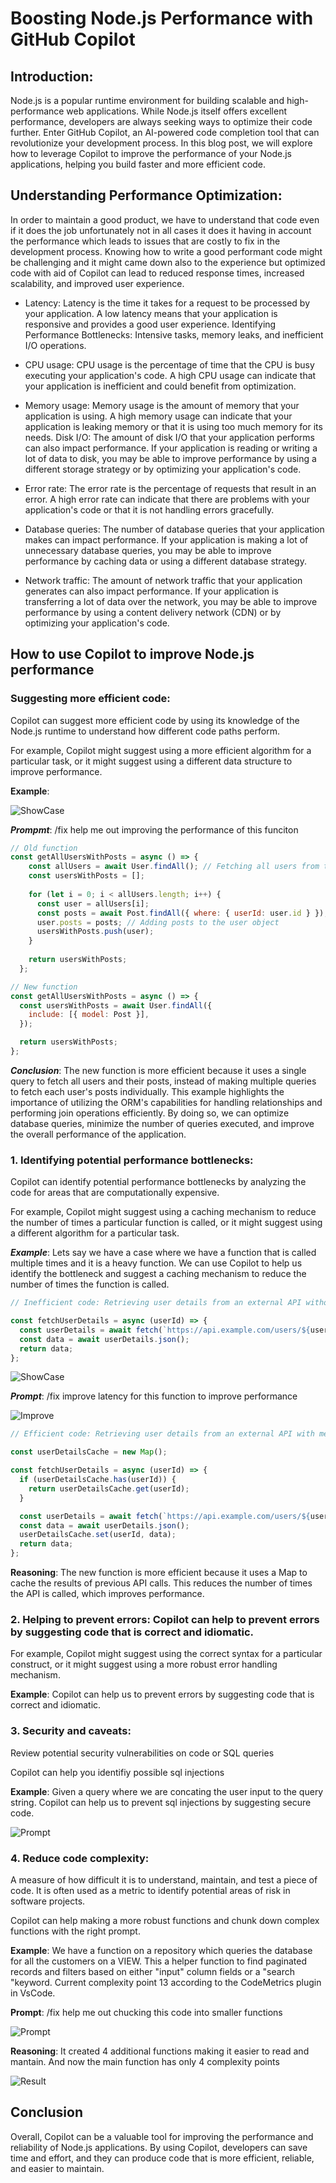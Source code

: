 # Boosting Node.js Performance with GitHub Copilot

## Introduction:

Node.js is a popular runtime environment for building scalable and high-performance web applications. While Node.js itself offers excellent performance, developers are always seeking ways to optimize their code further. Enter GitHub Copilot, an AI-powered code completion tool that can revolutionize your development process. In this blog post, we will explore how to leverage Copilot to improve the performance of your Node.js applications, helping you build faster and more efficient code.

## Understanding Performance Optimization:

In order to maintain a good product, we have to understand that code even if it does the job unfortunately not in all cases it does it having in account the performance which leads to issues that are costly to fix in the development process. Knowing how to write a good performant code might be challenging and it might came down also to the experience but optimized code with aid of Copilot can lead to reduced response times, increased scalability, and improved user experience.

* Latency: Latency is the time it takes for a request to be processed by your application. A low latency means that your application is responsive and provides a good user experience.
Identifying Performance Bottlenecks: Intensive tasks, memory leaks, and inefficient I/O operations.

* CPU usage: CPU usage is the percentage of time that the CPU is busy executing your application's code. A high CPU usage can indicate that your application is inefficient and could benefit from optimization.

* Memory usage: Memory usage is the amount of memory that your application is using. A high memory usage can indicate that your application is leaking memory or that it is using too much memory for its needs.
Disk I/O: The amount of disk I/O that your application performs can also impact performance. If your application is reading or writing a lot of data to disk, you may be able to improve performance by using a different storage strategy or by optimizing your application's code.

* Error rate: The error rate is the percentage of requests that result in an error. A high error rate can indicate that there are problems with your application's code or that it is not handling errors gracefully.

* Database queries: The number of database queries that your application makes can impact performance. If your application is making a lot of unnecessary database queries, you may be able to improve performance by caching data or using a different database strategy.

* Network traffic: The amount of network traffic that your application generates can also impact performance. If your application is transferring a lot of data over the network, you may be able to improve performance by using a content delivery network (CDN) or by optimizing your application's code.

## How to use Copilot to improve Node.js performance

### Suggesting more efficient code:

Copilot can suggest more efficient code by using its knowledge of the Node.js runtime to understand how different code paths perform. 

For example, Copilot might suggest using a more efficient algorithm for a particular task, or it might suggest using a different data structure to improve performance.

**Example**: 

![ShowCase](/ImproveCodePerformance.gif)

***Prompmt***: /fix help me out improving the performance of this funciton


``` javascript
// Old function
const getAllUsersWithPosts = async () => {
    const allUsers = await User.findAll(); // Fetching all users from the database
    const usersWithPosts = [];
  
    for (let i = 0; i < allUsers.length; i++) {
      const user = allUsers[i];
      const posts = await Post.findAll({ where: { userId: user.id } }); // Fetching posts for each user
      user.posts = posts; // Adding posts to the user object
      usersWithPosts.push(user);
    }
  
    return usersWithPosts;
  };
```


``` javascript
// New function
const getAllUsersWithPosts = async () => {
  const usersWithPosts = await User.findAll({
    include: [{ model: Post }],
  });

  return usersWithPosts;
};
```

***Conclusion***: The new function is more efficient because it uses a single query to fetch all users and their posts, instead of making multiple queries to fetch each user's posts individually.
This example highlights the importance of utilizing the ORM's capabilities for handling relationships and performing join operations efficiently. By doing so, we can optimize database queries, minimize the number of queries executed, and improve the overall performance of the application.

### 1. Identifying potential performance bottlenecks:

Copilot can identify potential performance bottlenecks by analyzing the code for areas that are computationally expensive. 

For example, Copilot might suggest using a caching mechanism to reduce the number of times a particular function is called, or it might suggest using a different algorithm for a particular task.

***Example***: Lets say we have a case where we have a function that is called multiple times and it is a heavy function. We can use Copilot to help us identify the bottleneck and suggest a caching mechanism to reduce the number of times the function is called.

``` javascript
// Inefficient code: Retrieving user details from an external API without memoization

const fetchUserDetails = async (userId) => {
  const userDetails = await fetch(`https://api.example.com/users/${userId}`);
  const data = await userDetails.json();
  return data;
};

```
![ShowCase](/Bottleneck1.gif)

***Prompt***: /fix improve latency for this function to improve performance

![Improve](/Bottleneck.gif)

``` javascript
// Efficient code: Retrieving user details from an external API with memoization using a Map

const userDetailsCache = new Map();

const fetchUserDetails = async (userId) => {
  if (userDetailsCache.has(userId)) {
    return userDetailsCache.get(userId);
  }

  const userDetails = await fetch(`https://api.example.com/users/${userId}`);
  const data = await userDetails.json();
  userDetailsCache.set(userId, data);
  return data;
};
```
**Reasoning**: The new function is more efficient because it uses a Map to cache the results of previous API calls. This reduces the number of times the API is called, which improves performance.

### 2. Helping to prevent errors: Copilot can help to prevent errors by suggesting code that is correct and idiomatic. 

For example, Copilot might suggest using the correct syntax for a particular construct, or it might suggest using a more robust error handling mechanism.


**Example**:  Copilot can help us to prevent errors by suggesting code that is correct and idiomatic.


### 3. Security and caveats: 

Review potential security vulnerabilities on code or SQL queries

Copilot can help you identifiy possible sql injections

**Example**:  Given a query where we are concating the user input to the query string. Copilot can help us to prevent sql injections by suggesting secure code.

![Prompt](/Security%20-Vulnerabilities%20-SQL.gif)





### 4. Reduce code complexity:

A measure of how difficult it is to understand, maintain, and test a piece of code. It is often used as a metric to identify potential areas of risk in software projects.

Copilot can help making a more robust functions and chunk down complex functions with the right prompt. 

**Example**: We have a function on a repository which queries the database for all the customers on a VIEW. This a helper function to find paginated records and filters based on either "input" column fields or a "search "keyword. Current complexity point 13 according to the CodeMetrics plugin in VsCode.

**Prompt**: /fix help me out chucking this code into smaller functions

![Prompt](/Chunk_Function_Prompt.gif)

**Reasoning**: It created 4 additional functions making it easier to read and mantain. And now the main function has only 4 complexity points

![Result](/Chunk_Function_Result2.gif)


## Conclusion

Overall, Copilot can be a valuable tool for improving the performance and reliability of Node.js applications. By using Copilot, developers can save time and effort, and they can produce code that is more efficient, reliable, and easier to maintain.